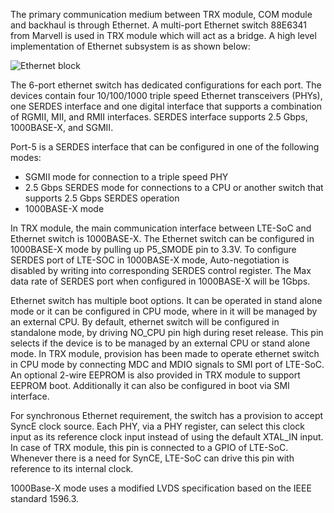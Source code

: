 The primary communication medium between TRX module, COM module and backhaul is through Ethernet.
A multi-port Ethernet switch 88E6341 from Marvell is used in TRX module which will act as a bridge. A high level implementation of Ethernet subsystem is as shown below: 

![Ethernet block](https://ukama-site-assets.s3.amazonaws.com/hardware/Ethernet%20block.png)

The 6-port ethernet switch has dedicated configurations for each port. The devices contain four 10/100/1000 triple speed Ethernet transceivers (PHYs), one SERDES interface 
and one digital interface that supports a combination of RGMII, MII, and RMII interfaces. SERDES interface supports 2.5 Gbps, 1000BASE-X, and SGMII. 

Port-5 is a SERDES interface that can be configured in one of the following modes:
* SGMII mode for connection to a triple speed PHY
* 2.5 Gbps SERDES mode for connections to a CPU or another switch that supports 2.5 Gbps SERDES operation
* 1000BASE-X mode

In TRX module, the main communication interface between LTE-SoC and Ethernet switch is 1000BASE-X. The Ethernet switch can be configured in 1000BASE-X mode by pulling up P5_SMODE pin to 3.3V. 
To configure SERDES port of LTE-SOC in 1000BASE-X mode, Auto-negotiation is disabled by writing into corresponding SERDES control register. The Max data rate of SERDES port when configured in 1000BASE-X will be 1Gbps.

Ethernet switch has multiple boot options. It can be operated in stand alone mode or it can be configured in CPU mode, where in it will be managed by an external CPU. 
By default, ethernet switch will be configured in standalone mode, by driving NO_CPU pin high during reset release. This pin selects if the device is to be managed by an external CPU or stand alone mode. In TRX module, provision has been made to operate ethernet switch in CPU mode by connecting MDC and MDIO signals to SMI port of LTE-SoC. 
An optional 2-wire EEPROM is also provided in TRX module to support EEPROM boot. Additionally it can also be configured in boot via SMI interface. 


For synchronous Ethernet requirement, the switch has a provision to accept SyncE clock source. Each PHY, via a PHY register, can select this clock input as its reference clock input instead of using the default XTAL_IN input. In case of TRX module, this pin is connected to a GPIO of LTE-SoC. Whenever there is a need for SynCE, LTE-SoC can drive this pin with reference to its internal clock. 

1000Base-X mode uses a modified LVDS specification based on the IEEE standard 1596.3. 



